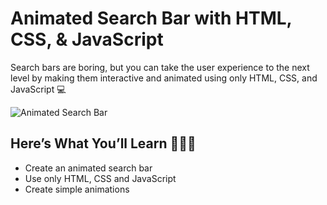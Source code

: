 # Animated Search Bar with HTML, CSS, & JavaScript

Search bars are boring, but you can take the user experience to the next level by making them interactive and animated using only HTML, CSS, and JavaScript 💻

![Animated Search Bar](https://user-images.githubusercontent.com/47107420/253304519-da58524d-cfe5-4dc5-8519-04c6f885fee9.png)

## Here’s What You’ll Learn 👨🏻‍💻

- Create an animated search bar
- Use only HTML, CSS and JavaScript
- Create simple animations

